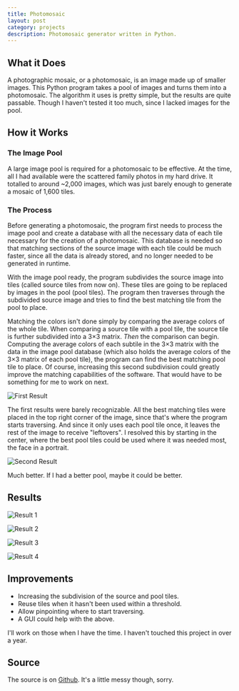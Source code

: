 ```yaml
---
title: Photomosaic
layout: post
category: projects
description: Photomosaic generator written in Python.
---
```

<h2 id="what-it-does">What it Does</h2>

A photographic mosaic, or a photomosaic, is an image made up of smaller images. 
This Python program takes a pool of images and turns them into a photomosaic. 
The algorithm it uses is pretty simple, but the results are quite passable. Though I haven't tested it too much, since I lacked images for the pool. 

<h2 id="how-it-works">How it Works</h2>

### The Image Pool
A large image pool is required for a photomosaic to be effective. At the time, all I had available were the scattered family photos in my hard drive. It totalled to around ~2,000 images, which was just barely enough to generate a mosaic of 1,600 tiles. 

### The Process
Before generating a photomosaic, the program first needs to process the image pool and create a database with all the necessary data of each tile necessary for the creation of a photomosaic. This database is needed so that matching sections of the source image with each tile could be much faster, since all the data is already stored, and no longer needed to be generated in runtime. 

With the image pool ready, the program subdivides the source image into tiles (called source tiles from now on). These tiles are going to be replaced by images in the pool (pool tiles). The program then traverses through the subdivided source image and tries to find the best matching tile from the pool to place. 

Matching the colors isn't done simply by comparing the average colors of the whole tile. When comparing a source tile with a pool tile, the source tile is further subdivided into a 3&times;3 matrix. *Then* the comparison can begin. Computing the average colors of each subtile in the 3&times;3 matrix with the data in the image pool database (which also holds the average colors of the 3&times;3 matrix of each pool tile), the program can find the best matching pool tile to place. Of course, increasing this second subdivision could greatly improve the matching capabilities of the software. That would have to be something for me to work on next. 

![First Result]({{site.repo}}images{{page.url}}/photomosaic3.jpg)

The first results were barely recognizable. All the best matching tiles were placed in the top right corner of the image, since that's where the program starts traversing. And since it only uses each pool tile once, it leaves the rest of the image to receive "leftovers". I resolved this by starting in the center, where the best pool tiles could be used where it was needed most, the face in a portrait. 

![Second Result]({{site.repo}}images{{page.url}}/photomosaic1.jpg)

Much better. If I had a better pool, maybe it could be better. 

<h2 id="results">Results</h2>

![Result 1]({{site.repo}}images{{page.url}}/photomosaic2.jpg)

![Result 2]({{site.repo}}images{{page.url}}/photomosaic4.jpg)

![Result 3]({{site.repo}}images{{page.url}}/photomosaic5.jpg)

![Result 4]({{site.repo}}images{{page.url}}/photomosaic6.jpg)

<h2 id="improvements">Improvements</h2>

- Increasing the subdivision of the source and pool tiles. 
- Reuse tiles when it hasn't been used within a threshold. 
- Allow pinpointing where to start traversing. 
- A GUI could help with the above. 

I'll work on those when I have the time. I haven't touched this project in over a year. 

<h2 id="source">Source</h2>

The source is on [Github](https://github.com/john2x/photomosaic). It's a little messy though, sorry. 

